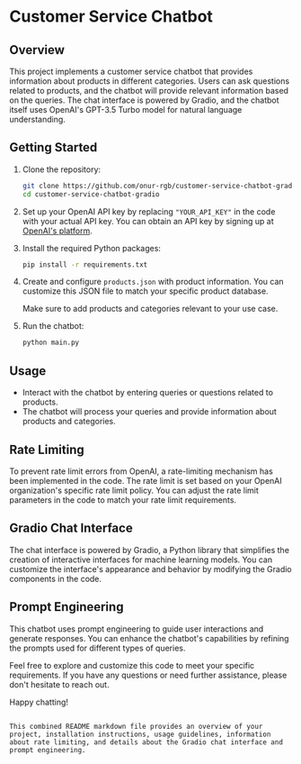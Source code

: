# Customer Service Chatbot

## Overview

This project implements a customer service chatbot that provides information about products in different categories. Users can ask questions related to products, and the chatbot will provide relevant information based on the queries. The chat interface is powered by Gradio, and the chatbot itself uses OpenAI's GPT-3.5 Turbo model for natural language understanding.

## Getting Started

1. Clone the repository:

   ```bash
   git clone https://github.com/onur-rgb/customer-service-chatbot-gradio.git
   cd customer-service-chatbot-gradio
   ```

2. Set up your OpenAI API key by replacing `"YOUR_API_KEY"` in the code with your actual API key. You can obtain an API key by signing up at [OpenAI's platform](https://platform.openai.com/).

3. Install the required Python packages:

   ```bash
   pip install -r requirements.txt
   ```
4. Create and configure `products.json` with product information. You can customize this JSON file to match your specific product database.

   Make sure to add products and categories relevant to your use case.

5. Run the chatbot:

   ```bash
   python main.py
   ```

## Usage

- Interact with the chatbot by entering queries or questions related to products.
- The chatbot will process your queries and provide information about products and categories.

## Rate Limiting

To prevent rate limit errors from OpenAI, a rate-limiting mechanism has been implemented in the code. The rate limit is set based on your OpenAI organization's specific rate limit policy. You can adjust the rate limit parameters in the code to match your rate limit requirements.

## Gradio Chat Interface

The chat interface is powered by Gradio, a Python library that simplifies the creation of interactive interfaces for machine learning models. You can customize the interface's appearance and behavior by modifying the Gradio components in the code.

## Prompt Engineering

This chatbot uses prompt engineering to guide user interactions and generate responses. You can enhance the chatbot's capabilities by refining the prompts used for different types of queries.

Feel free to explore and customize this code to meet your specific requirements. If you have any questions or need further assistance, please don't hesitate to reach out.

Happy chatting!
```

This combined README markdown file provides an overview of your project, installation instructions, usage guidelines, information about rate limiting, and details about the Gradio chat interface and prompt engineering.